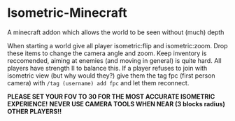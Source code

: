 # Isometric-Minecraft
A minecraft addon which allows the world to be seen without (much) depth

When starting a world give all player isometric:flip and isometric:zoom. Drop these items to change the camera angle and zoom.
Keep inventory is reccomended, aiming at enemies (and moving in general) is quite hard. All players have strength II to balance this.
If a player refuses to join with isometric view (but why would they?) give them the tag fpc (first person camera) with `/tag (username) add fpc` and let them reconnect.

**PLEASE SET YOUR FOV TO 30 FOR THE MOST ACCURATE ISOMETRIC EXPERIENCE!**
**NEVER USE CAMERA TOOLS WHEN NEAR (3 blocks radius) OTHER PLAYERS!!**
